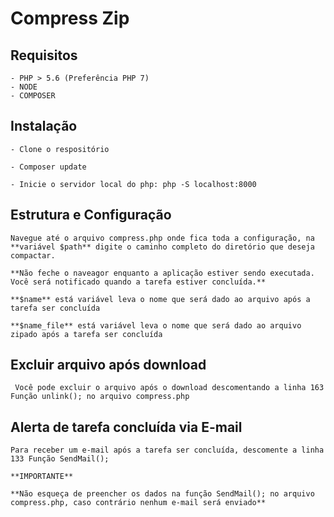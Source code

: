 # Compress Zip

## Requisitos

	- PHP > 5.6 (Preferência PHP 7)
	- NODE
	- COMPOSER

## Instalação

	- Clone o respositório

	- Composer update

	- Inicie o servidor local do php: php -S localhost:8000

## Estrutura e Configuração
	Navegue até o arquivo compress.php onde fica toda a configuração, na **variável $path** digite o caminho completo do diretório que deseja compactar.

	**Não feche o naveagor enquanto a aplicação estiver sendo executada. Você será notificado quando a tarefa estiver concluída.**

	**$name** está variável leva o nome que será dado ao arquivo após a tarefa ser concluída

	**$name_file** está variável leva o nome que será dado ao arquivo zipado após a tarefa ser concluída


## Excluir arquivo após download
	 Você pode excluir o arquivo após o download descomentando a linha 163 Função unlink(); no arquivo compress.php


## Alerta de tarefa concluída via E-mail

	Para receber um e-mail após a tarefa ser concluída, descomente a linha 133 Função SendMail();

	**IMPORTANTE**

	**Não esqueça de preencher os dados na função SendMail(); no arquivo compress.php, caso contrário nenhum e-mail será enviado**
